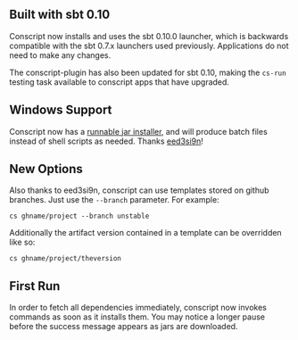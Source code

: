 Built with sbt 0.10
-------------------

Conscript now installs and uses the sbt 0.10.0 launcher, which is
backwards compatible with the sbt 0.7.x launchers used
previously. Applications do not need to make any changes.

The conscript-plugin has also been updated for sbt 0.10, making the
`cs-run` testing task available to conscript apps that have upgraded.

Windows Support
---------------

Conscript now has a [runnable jar installer][jar], and will produce
batch files instead of shell scripts as needed. Thanks
[eed3si9n](https://github.com/eed3si9n/)!

[jar]: https://github.com/downloads/n8han/conscript/conscript-0.3.0.jar

New Options
-----------

Also thanks to eed3si9n, conscript can use templates stored on github
branches. Just use the `--branch` parameter. For example:

    cs ghname/project --branch unstable

Additionally the artifact version contained in a template can be
overridden like so:

    cs ghname/project/theversion

First Run
---------

In order to fetch all dependencies immediately, conscript now invokes
commands as soon as it installs them. You may notice a longer pause
before the success message appears as jars are downloaded.
